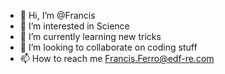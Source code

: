 - 👋 Hi, I’m @Francis
- 👀 I’m interested in Science
- 🌱 I’m currently learning new tricks
- 💞️ I’m looking to collaborate on coding stuff
- 📫 How to reach me Francis.Ferro@edf-re.com

<!---
Francis17076330/Francis17076330 is a ✨ special ✨ repository because its `README.md` (this file) appears on your GitHub profile.
You can click the Preview link to take a look at your changes.
--->
